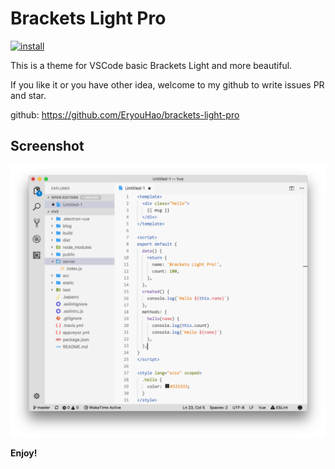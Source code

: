 # Brackets Light Pro

[![install](http://vsmarketplacebadge.apphb.com/installs/eryouhao.brackets-light-pro.svg?style=flat-flat)](https://marketplace.visualstudio.com/items?itemName=eryouhao.brackets-light-pro)

This is a theme for VSCode basic Brackets Light and more beautiful.

If you like it or you have other idea, welcome to my github to write issues PR and star.

github: https://github.com/EryouHao/brackets-light-pro

## Screenshot
![Brackets Light Pro](https://raw.githubusercontent.com/EryouHao/brackets-light-pro/master/static/screenshot.png)

**Enjoy!**
